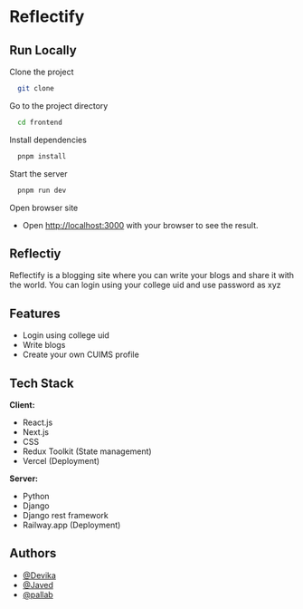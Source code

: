 # Reflectify

## Run Locally

Clone the project

```bash
  git clone
```

Go to the project directory

```bash
  cd frontend
```

Install dependencies

```bash
  pnpm install
```

Start the server

```bash
  pnpm run dev
```

Open browser site
- Open [http://localhost:3000](http://localhost:3000) with your browser to see the result.




## Reflectiy

Reflectify is a blogging site where you can write your blogs and share it with the world. You can login using your college uid and use password as xyz

## Features

- Login using college uid
- Write blogs
- Create your own CUIMS profile

## Tech Stack

**Client:** 
- React.js
- Next.js
- CSS
- Redux Toolkit (State management) 
- Vercel (Deployment)

**Server:** 
- Python 
- Django
- Django rest framework
- Railway.app (Deployment)

## Authors


- [@Devika](https://www.github.com/devikasharma0)
- [@Javed](https://www.github.com/mdansarijaved)
- [@pallab](https://www.github.com/pallabez)



